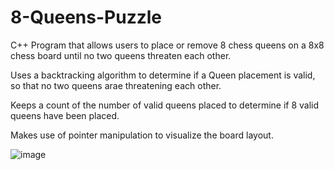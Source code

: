 # 8-Queens-Puzzle

C++ Program that allows users to place or remove 8 chess queens on a 8x8 chess board until no two queens threaten each other.

Uses a backtracking algorithm to determine if a Queen placement is valid, so that no two queens arae threatening each other.

Keeps a count of the number of valid queens placed to determine if 8 valid queens have been placed.

Makes use of pointer manipulation to visualize the board layout.

![image](https://user-images.githubusercontent.com/60438191/124112026-e0880880-da37-11eb-8d88-db84f59ac893.png)
